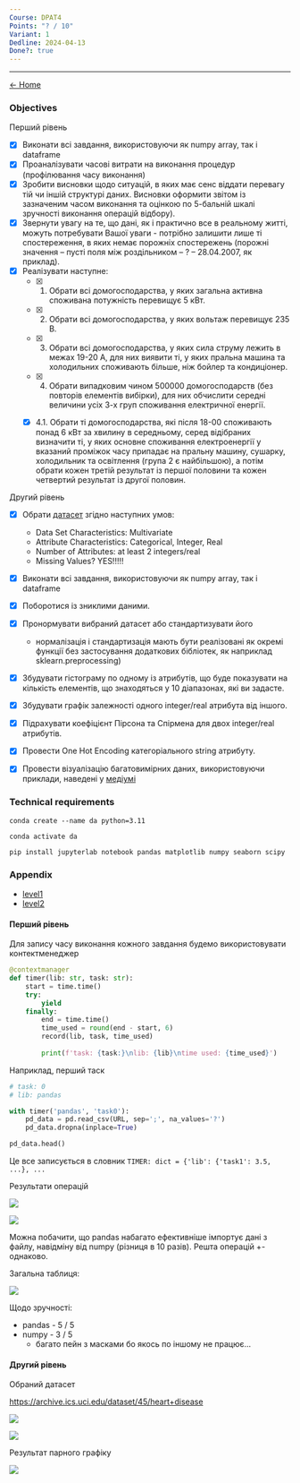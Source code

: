 ```yaml
---
Course: DPAT4
Points: "? / 10"
Variant: 1
Dedline: 2024-04-13
Done?: true
---
```

---

[<- Home](../)

### Objectives

Перший рівень
- [x] Виконати всі завдання, використовуючи як numpy array, так і dataframe
- [x] Проаналізувати часові витрати на виконання процедур (профілювання часу виконання)
- [x] Зробити висновки щодо ситуацій, в яких має сенс віддати перевагу тій чи іншій структурі даних. Висновки оформити звітом із зазначеним часом виконання та оцінкою по 5-бальній шкалі зручності виконання операцій відбору).
- [x] Звернути увагу на те, що дані, як і практично все в реальному житті, можуть потребувати Вашої уваги - потрібно залишити лише ті спостереження, в яких немає порожніх спостережень (порожні значення – пусті поля між роздільником – ? – 28.04.2007, як приклад).
- [x] Реалізувати наступне:
	- [x] 1. Обрати всі домогосподарства, у яких загальна активна споживана потужність перевищує 5 кВт.
	- [x] 2. Обрати всі домогосподарства, у яких вольтаж перевищує 235 В.
	- [x] 3. Обрати всі домогосподарства, у яких сила струму лежить в межах 19-20 А, для них виявити ті, у яких пральна машина та холодильних споживають більше, ніж бойлер та кондиціонер.
	- [x] 4. Обрати випадковим чином 500000 домогосподарств (без повторів елементів вибірки), для них обчислити середні величини усіх 3-х груп споживання електричної енергії.
	- [x] 4.1. Обрати ті домогосподарства, які після 18-00 споживають понад 6 кВт за хвилину в середньому, серед відібраних визначити ті, у яких основне споживання електроенергії у вказаний проміжок часу припадає на пральну машину, сушарку, холодильник та освітлення (група 2 є найбільшою), а потім обрати кожен третій результат із першої половини та кожен четвертий результат із другої половин.


Другий рівень
- [x] Обрати [датасет](https://archive.ics.uci.edu/ml/index.php/) згідно наступних умов:
	- Data Set Characteristics: Multivariate
	- Attribute Characteristics: Categorical, Integer, Real
	- Number of Attributes: at least 2 integers/real
	- Missing Values? YES!!!!!
- [x] Виконати всі завдання, використовуючи як numpy array, так і dataframe
- [x] Поборотися із зниклими даними.
- [x] Пронормувати вибраний датасет або стандартизувати його
	- нормалізація і стандартизація мають бути реалізовані як окремі функції без застосування додаткових бібліотек, як наприклад sklearn.preprocessing)
- [x] Збудувати гістограму по одному із атрибутів, що буде показувати на кількість елементів, що знаходяться у 10 діапазонах, які ви задасте.
- [x] Збудувати графік залежності одного integer/real атрибута від іншого.
- [x] Підрахувати коефіцієнт Пірсона та Спірмена для двох integer/real атрибутів.
- [x] Провести One Hot Encoding категоріального string атрибуту.
- [x] Провести візуалізацію багатовимірних даних, використовуючи приклади, наведені у [медіумі](https://towardsdatascience.com/the-art-of-effective-visualization-of-multi-dimensional-data-6c7202990c57)


### Technical requirements


```
conda create --name da python=3.11
```

```
conda activate da
```

```
pip install jupyterlab notebook pandas matplotlib numpy seaborn scipy
```


### Appendix

- [level1](src/level1.ipynb)
- [level2](src/level2.ipynb)

#### Перший рівень

Для запису часу виконання кожного завдання будемо використовувати контектменеджер

```python
@contextmanager
def timer(lib: str, task: str):
    start = time.time()
    try:
        yield
    finally:
        end = time.time()
        time_used = round(end - start, 6)
        record(lib, task, time_used)
        
        print(f'task: {task:}\nlib: {lib}\ntime used: {time_used}')
```

Наприклад, перший таск

```python
# task: 0
# lib: pandas

with timer('pandas', 'task0'):
    pd_data = pd.read_csv(URL, sep=';', na_values='?')
    pd_data.dropna(inplace=True)

pd_data.head()
```

Це все записується в словник `TIMER: dict = {'lib': {'task1': 3.5, ...}, ...`

Результати операцій

![](assets/Pasted%20image%2020240604135230.png)

![](assets/Pasted%20image%2020240604135242.png)

Можна побачити, що pandas набагато ефективніше імпортує дані з файлу, навідміну від numpy (різниця в 10 разів). Решта операцій +- однаково.

Загальна таблиця:

![](assets/Pasted%20image%2020240604135630.png)

Щодо зручності:
- pandas - 5 / 5 
- numpy - 3 / 5
	- багато пейн з масками бо якось по іншому не працює...

#### Другий рівень
Обраний датасет

https://archive.ics.uci.edu/dataset/45/heart+disease

![](assets/Pasted%20image%2020240602203638.png)

![](assets/Pasted%20image%2020240602203820.png)

Результат парного графіку

![](assets/Pasted%20image%2020240604165859.png)

